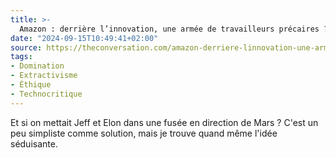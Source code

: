 ```yaml
---
title: >-
  Amazon : derrière l’innovation, une armée de travailleurs précaires ?
date: "2024-09-15T10:49:41+02:00"
source: https://theconversation.com/amazon-derriere-linnovation-une-armee-de-travailleurs-precaires-230437
tags:
- Domination
- Extractivisme
- Éthique
- Technocritique
---
```


Et si on mettait Jeff et Elon dans une fusée en direction de Mars ? 
C'est un peu simpliste comme solution, mais je trouve quand même l'idée séduisante.